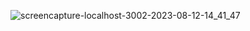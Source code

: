 
![screencapture-localhost-3002-2023-08-12-14_41_47](https://github.com/KamakshiOjha/My-Portfolio-website/assets/114620432/fb20c0fd-8a0a-41aa-84b7-0178d85e2cbc)
